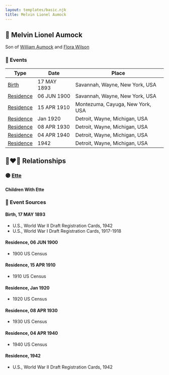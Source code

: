 ```yaml
---
layout: templates/basic.njk
title: Melvin Lionel Aumock
---
```

## 🔵 Melvin Lionel Aumock

Son of [William Aumock](/people/5/50418111) and [Flora Wilson](/people/2/2426620)

### 📆 Events

Type | Date | Place
------ | ------ | ------
[Birth](#event-0) | 17 MAY 1893 | Savannah, Wayne, New York, USA
[Residence](#event-1) | 06 JUN 1900 | Savannah, Wayne, New York, USA
[Residence](#event-2) | 15 APR 1910 | Montezuma, Cayuga, New York, USA
[Residence](#event-3) | Jan 1920 | Detroit, Wayne, Michigan, USA
[Residence](#event-4) | 08 APR 1930 | Detroit, Wayne, Michigan, USA
[Residence](#event-5) | 04 APR 1940 | Detroit, Wayne, Michigan, USA
[Residence](#event-6) | 1942 | Detroit, Wayne, Michigan, USA

## 👩‍❤️‍👨 Relationships

### 🟣 [Ette ](/people/5/56444908)

#### Children With Ette
### 📰 Event Sources

#### <a id="event-0"></a> Birth, 17 MAY 1893
* U.S., World War II Draft Registration Cards, 1942
* U.S., World War I Draft Registration Cards, 1917-1918

#### <a id="event-1"></a> Residence, 06 JUN 1900
* 1900 US Census

#### <a id="event-2"></a> Residence, 15 APR 1910
* 1910 US Census

#### <a id="event-3"></a> Residence, Jan 1920
* 1920 US Census

#### <a id="event-4"></a> Residence, 08 APR 1930
* 1930 US Census

#### <a id="event-5"></a> Residence, 04 APR 1940
* 1940 US Census

#### <a id="event-6"></a> Residence, 1942
* U.S., World War II Draft Registration Cards, 1942
